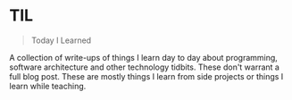 # TIL

> Today I Learned

A collection of write-ups of things I learn day to day about programming, software architecture and other technology tidbits. These don't warrant a full blog post. These are mostly things I learn from side projects or things I learn while teaching.